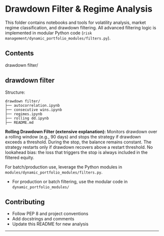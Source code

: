 
# Drawdown Filter & Regime Analysis

This folder contains notebooks and tools for volatility analysis, market regime classification, and drawdown filtering. All advanced filtering logic is implemented in modular Python code (`risk management/dynamic_portfolio_modules/filters.py`).

## Contents

drawdown filter/
## drawdown filter

Structure:
```
drawdown filter/
├── autocorrelation.ipynb
├── consecutive wins.ipynb
├── regimes.ipynb
├── rolling dd.ipynb
├── README.md
```

**Rolling Drawdown Filter (extensive explanation):**
Monitors drawdown over a rolling window (e.g., 90 days) and stops the strategy if drawdown exceeds a threshold. During the stop, the balance remains constant. The strategy restarts only if drawdown recovers above a restart threshold. No lookahead bias: the loss that triggers the stop is always included in the filtered equity.

For batch/production use, leverage the Python modules in `modules/dynamic_portfolio_modules/filters.py`.
- For production or batch filtering, use the modular code in `dynamic_portfolio_modules/`

## Contributing
- Follow PEP 8 and project conventions
- Add docstrings and comments
- Update this README for new analysis

---
